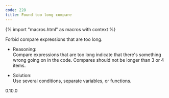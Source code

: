 ```yaml
---
code: 228
title: Found too long compare
---
```


{% import "macros.html" as macros with context %}

Forbid compare expressions that are too long.

  - Reasoning:  
    Compare expressions that are too long indicate that there's
    something wrong going on in the code. Compares should not be longer
    than 3 or 4 items.

  - Solution:  
    Use several conditions, separate variables, or functions.

<div class="versionadded">

0.10.0

</div>